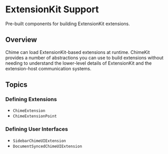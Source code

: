 # ExtensionKit Support

Pre-built components for building ExtensionKit extensions.

## Overview

Chime can load ExtensionKit-based extensions at runtime. ChimeKit provides a number of abstractions you can use to build extensions without needing to understand the lower-level details of ExtensionKit and the extension-host communication systems.

## Topics

### Defining Extensions

- ``ChimeExtension``
- ``ChimeExtensionPoint``

### Defining User Interfaces

- ``SidebarChimeUIExtension``
- ``DocumentSyncedChimeUIExtension``
